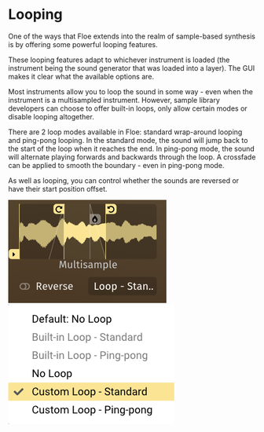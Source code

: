 <!--
SPDX-FileCopyrightText: 2025 Sam Windell
SPDX-License-Identifier: GPL-3.0-or-later
-->

# Looping

One of the ways that Floe extends into the realm of sample-based synthesis is by offering some powerful looping features.

These looping features adapt to whichever instrument is loaded (the instrument being the sound generator that was loaded into a layer). The GUI makes it clear what the available options are. 

Most instruments allow you to loop the sound in some way - even when the instrument is a multisampled instrument. However, sample library developers can choose to offer built-in loops, only allow certain modes or disable looping altogether.

There are 2 loop modes available in Floe: standard wrap-around looping and ping-pong looping. In the standard mode, the sound will jump back to the start of the loop when it reaches the end. In ping-pong mode, the sound will alternate playing forwards and backwards through the loop. A crossfade can be applied to smooth the boundary - even in ping-pong mode.

As well as looping, you can control whether the sounds are reversed or have their start position offset.

![Loop GUI](../images/loop-gui.png)
![Loop Mode Menu](../images/loop-mode-menu.png)
